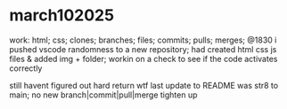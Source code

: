# march102025
work: html; css; clones; branches; files; commits; pulls; merges;
@1830 i pushed vscode randomness to a new repository; had created html css js files & added img + folder; 
workin on a check to see if the code activates correctly

still havent figured out hard return wtf
last update to README was str8 to main; no new branch|commit|pull|merge
tighten up
